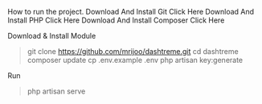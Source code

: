 How to run the project.
Download And Install Git Click Here
Download And Install PHP Click Here
Download And Install Composer Click Here

Download & Install Module
> git clone https://github.com/mrijoo/dashtreme.git
> cd dashtreme
> composer update
> cp .env.example .env
> php artisan key:generate

Run
> php artisan serve
